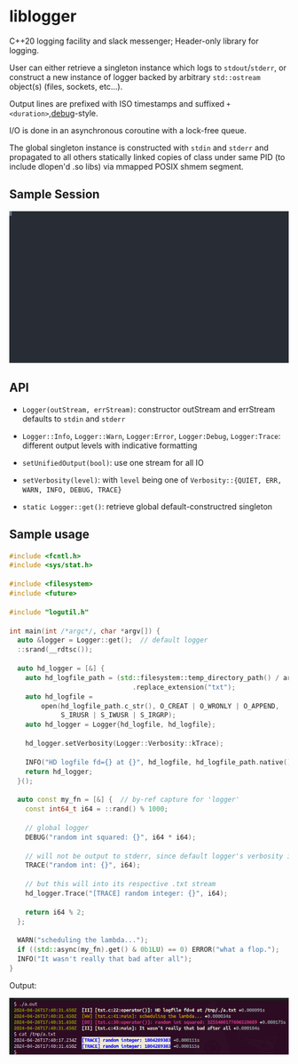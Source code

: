 # liblogger

C++20 logging facility and slack messenger; Header-only library for logging.

User can either retrieve a singleton instance which logs to `stdout`/`stderr`,
or construct a new instance of logger backed by arbitrary `std::ostream`
object(s) (files, sockets, etc...).

Output lines are prefixed with ISO timestamps and suffixed
`+<duration>`,[debug](https://www.npmjs.com/package/debug)-style.

I/O is done in an asynchronous coroutine with a lock-free queue.

The global singleton instance is constructed with `stdin` and `stderr` and
propagated to all others statically linked copies of class under same PID (to
include dlopen'd .so libs) via mmapped POSIX shmem segment.

## Sample Session

![Sample Session](sample-session.svg)

## API

- `Logger(outStream, errStream)`: constructor
      outStream and errStream defaults to `stdin` and `stderr`

- `Logger::Info`, `Logger::Warn`, `Logger:Error`, `Logger:Debug`,
      `Logger:Trace`: different output levels with indicative formatting

- `setUnifiedOutput(bool)`: use one stream for all IO

- `setVerbosity(level)`: with `level` being one of
      `Verbosity::{QUIET, ERR, WARN, INFO, DEBUG, TRACE}`

- `static Logger::get()`: retrieve global default-constructred singleton

## Sample usage

```c++
#include <fcntl.h>
#include <sys/stat.h>

#include <filesystem>
#include <future>

#include "logutil.h"

int main(int /*argc*/, char *argv[]) {
  auto &logger = Logger::get();  // default logger
  ::srand(__rdtsc());

  auto hd_logger = [&] {
    auto hd_logfile_path = (std::filesystem::temp_directory_path() / argv[0])
                               .replace_extension("txt");
    auto hd_logfile =
        open(hd_logfile_path.c_str(), O_CREAT | O_WRONLY | O_APPEND,
             S_IRUSR | S_IWUSR | S_IRGRP);
    auto hd_logger = Logger{hd_logfile, hd_logfile};

    hd_logger.setVerbosity(Logger::Verbosity::kTrace);

    INFO("HD logfile fd={} at {}", hd_logfile, hd_logfile_path.native());
    return hd_logger;
  }();

  auto const my_fn = [&] {  // by-ref capture for 'logger'
    const int64_t i64 = ::rand() % 1000;

    // global logger
    DEBUG("random int squared: {}", i64 * i64);

    // will not be output to stderr, since default logger's verbosity is DEBUG
    TRACE("random int: {}", i64);

    // but this will into its respective .txt stream
    hd_logger.Trace("[TRACE] random integer: {}", i64);

    return i64 % 2;
  };

  WARN("scheduling the lambda...");
  if ((std::async(my_fn).get() & 0b1LU) == 0) ERROR("what a flop.");
  INFO("It wasn't really that bad after all");
}
```

Output:

![Sample Output](./sample-output.png)
